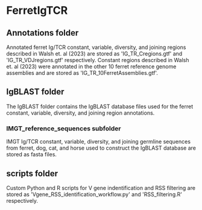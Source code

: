# FerretIgTCR

## Annotations folder
Annotated ferret Ig/TCR constant, variable, diversity, and joining regions described in Walsh et. al (2023) 
are stored as 'IG_TR_Cregions.gtf' and 'IG_TR_VDJregions.gtf' respectively.
Constant regions described in Walsh et. al (2023) were annotated in the other 10 ferret reference genome
assemblies and are stored as 'IG_TR_10FerretAssemblies.gtf'.

## IgBLAST folder 
The IgBLAST folder contains the IgBLAST database files used for the ferret constant, variable, diversity,
 and joining region annotations.

### IMGT_reference_sequences subfolder
IMGT Ig/TCR constant, variable, diversity, and joining germline sequences from ferret, dog, cat, and horse 
used to construct the IgBLAST database are stored as fasta files.

## scripts folder
Custom Python and R scripts for V gene indentification and RSS filtering are stored as 
'Vgene_RSS_identification_workflow.py' and 'RSS_filtering.R' respectively.
